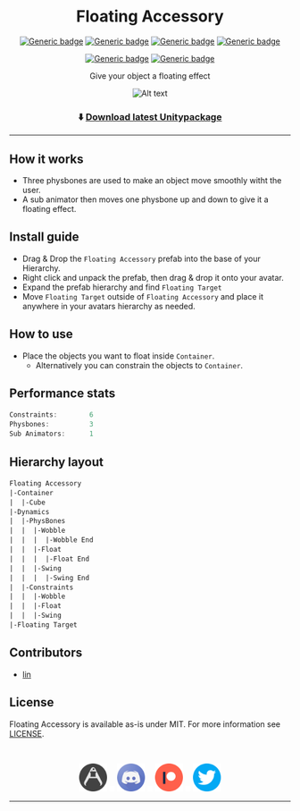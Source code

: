<div align="center">

# Floating Accessory

[![Generic badge](https://img.shields.io/github/downloads/VRLabs/Floating-Accessory/total?label=Downloads)](https://github.com/VRLabs/Floating-Accessory/releases/latest)
[![Generic badge](https://img.shields.io/badge/License-MIT-informational.svg)](https://github.com/VRLabs/Floating-Accessory/blob/main/LICENSE)
[![Generic badge](https://img.shields.io/badge/Unity-2019.4.31f1-lightblue.svg)](https://unity3d.com/unity/whats-new/2019.4.31)
[![Generic badge](https://img.shields.io/badge/SDK-AvatarSDK3-lightblue.svg)](https://vrchat.com/home/download)

[![Generic badge](https://img.shields.io/discord/706913824607043605?color=%237289da&label=DISCORD&logo=Discord&style=for-the-badge)](https://discord.vrlabs.dev/)
[![Generic badge](https://img.shields.io/endpoint.svg?url=https%3A%2F%2Fshieldsio-patreon.vercel.app%2Fapi%3Fusername%3Dvrlabs%26type%3Dpatrons&style=for-the-badge)](https://patreon.vrlabs.dev/)

Give your object a floating effect

![Alt text]()

### ⬇️ [Download latest Unitypackage](https://github.com/VRLabs/Floating-Accessory/releases/latest)

<!-- 
### 📦 [Add to VRChat Creator Companion]() -->

</div>

---

## How it works

* Three physbones are used to make an object move smoothly witht the user.
* A sub animator then moves one physbone up and down to give it a floating effect.

## Install guide

* Drag & Drop the ``Floating Accessory`` prefab into the base of your Hierarchy.
* Right click and unpack the prefab, then drag & drop it onto your avatar.
* Expand the prefab hierarchy and find ``Floating Target``
* Move ``Floating Target`` outside of ``Floating Accessory`` and place it anywhere in your avatars hierarchy as needed.

## How to use

* Place the objects you want to float inside ``Container``.
  * Alternatively you can constrain the objects to ``Container``.

## Performance stats

```c++
Constraints:        6
Physbones:          3
Sub Animators:      1
```

## Hierarchy layout

```html
Floating Accessory
|-Container
|  |-Cube
|-Dynamics
|  |-PhysBones
|  |  |-Wobble
|  |  |  |-Wobble End
|  |  |-Float
|  |  |  |-Float End
|  |  |-Swing
|  |  |  |-Swing End
|  |-Constraints
|  |  |-Wobble
|  |  |-Float
|  |  |-Swing
|-Floating Target
```

## Contributors

* [lin](https://github.com/oofdesu)

## License

Floating Accessory is available as-is under MIT. For more information see [LICENSE](https://github.com/VRLabs/Floating-Accessory/blob/main/LICENSE).

​

<div align="center">

[<img src="https://github.com/VRLabs/Resources/raw/main/Icons/VRLabs.png" width="50" height="50">](https://vrlabs.dev "VRLabs")
<img src="https://github.com/VRLabs/Resources/raw/main/Icons/Empty.png" width="10">
[<img src="https://github.com/VRLabs/Resources/raw/main/Icons/Discord.png" width="50" height="50">](https://discord.vrlabs.dev/ "VRLabs")
<img src="https://github.com/VRLabs/Resources/raw/main/Icons/Empty.png" width="10">
[<img src="https://github.com/VRLabs/Resources/raw/main/Icons/Patreon.png" width="50" height="50">](https://patreon.vrlabs.dev/ "VRLabs")
<img src="https://github.com/VRLabs/Resources/raw/main/Icons/Empty.png" width="10">
[<img src="https://github.com/VRLabs/Resources/raw/main/Icons/Twitter.png" width="50" height="50">](https://twitter.com/vrlabsdev "VRLabs")

</div>

---
